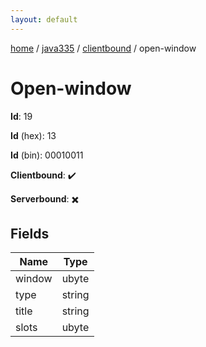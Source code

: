 ```yaml
---
layout: default
---
```


[home](/)  /  [java335](/protocol/java335)  /  [clientbound](/protocol/java335/clientbound)  /  open-window

# Open-window

**Id**: 19

**Id** (hex): 13

**Id** (bin): 00010011

**Clientbound**: ✔️

**Serverbound**: ✖️

## Fields

Name | Type
---|---
window | ubyte
type | string
title | string
slots | ubyte

